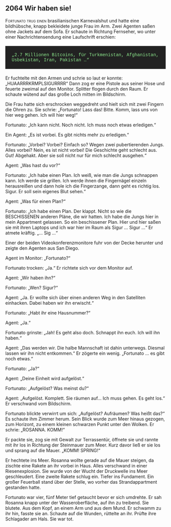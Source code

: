 ## **2064** Wir haben sie!

<span style="font-variant:small-caps;">Fortunato trug einen</span> brasilianischen Karnevalshut und hatte eine bildhübsche, knapp bekleidete junge Frau im Arm.
Zwei Agenten saßen ohne Jackets auf dem Sofa.
Er schaute in Richtung Fernseher, wo unter einer Nachrichtensendung eine Laufschrift erschien: 

<div style="background-color: #222; color: lightgreen; padding: 20px; margin: 20px 0; font-family: 'Courier New'">
„2.7 Millionen Bitcoins, für Turkmenistan, Afghanistan, Usbekistan, 
Iran, Pakistan …“ 
</div>
Er fuchtelte mit den Armen und schrie so laut er konnte: „HUAARRRKRMPLSIGURRRR“
Dann zog er eine Pistole aus seiner Hose und feuerte zweimal auf den Monitor.
Splitter flogen durch den Raum.
Er schaute wütend auf das große Loch mitten im Bildschirm.

Die Frau hatte sich erschrocken weggedreht und hielt sich mit zwei Fingern die Ohren zu.
Sie schrie: „Fortunato!
Lass das!
Bitte.
Komm, lass uns von hier weg gehen.
Ich will hier weg!“

Fortunato: „Ich kann nicht.
Noch nicht.
Ich muss noch etwas erledigen.“

Ein Agent: „Es ist vorbei.
Es gibt nichts mehr zu erledigen.“

Fortunato: „Vorbei?
Vorbei?
Einfach so?
Wegen zwei pubertierenden Jungs.
Alles vorbei?
Nein, es ist nicht vorbei!
Die Geschichte geht schlecht aus.
Gut!
Abgehakt.
Aber sie soll nicht nur für mich schlecht ausgehen.“

Agent: „Was hast du vor?“

Fortunato: „Ich habe einen Plan.
Ich weiß, wie man die Jungs schnappen kann.
Ich werde sie grillen.
Ich werde ihnen die Fingernägel einzeln herausreißen und dann hole ich die Fingerzange, dann geht es richtig los.
Sigur.
Er soll sein eigenes Blut sehen.“

Agent: „Was für einen Plan?“

Fortunato: „Ich habe einen Plan.
Der klappt.
Nicht so wie die BESCHISSENEN anderen Pläne, die wir hatten.
Ich habe die Jungs hier in mein Appartment gelassen.
So ein beschissener Plan.
Hier und hier saßen sie mit ihren Laptops und ich war hier im Raum als Sigur … Sigur ...“
Er atmete kräftig.
„...
Sig ...“

Einer der beiden Videokonferenzmonitore fuhr von der Decke herunter und zeigte den Agenten aus San Diego.

Agent im Monitor: „Fortunato?“

Fortunato trocken: „Ja.“
Er richtete sich vor dem Monitor auf.

Agent: „Wir haben ihn?“

Fortunato: „Wen?
Sigur?“

Agent: „Ja.
Er wollte sich über einen anderen Weg in den Satelliten einhacken.
Dabei haben wir ihn erwischt.“

Fortunato: „Habt ihr eine Hausnummer?“

Agent: „Ja.“

Fortunato grinste: „Jah!
Es geht also doch.
Schnappt ihn euch.
Ich will ihn haben.“

Agent: „Das werden wir.
Die halbe Mannschaft ist dahin unterwegs.
Diesmal lassen wir ihn nicht entkommen.“
Er zögerte ein wenig.
„Fortunato … es gibt noch etwas.“

Fortunato: „Ja?“

Agent: „Deine Einheit wird aufgelöst.“

Fortunato: „Aufgelöst?
Was meinst du?“

Agent: „Aufgelöst.
Komplett.
Sie räumen auf...
Ich muss gehen.
Es geht los.“
Er verschwand vom Bildschirm.

Fortunato blickte verwirrt um sich: „Aufgelöst?
Aufräumen?
Was heißt das?“
Es schaute ihm Zimmer herum.
Sein Blick wurde zum Meer hinaus gezogen, zum Horizont, zu einem kleinen schwarzen Punkt unter den Wolken.
Er schrie: „ROSANNA. KOMM!“

Er packte sie, zog sie mit Gewalt zur Terrassentür, öffnete sie und rannte mit ihr los in Richtung der Steinmauer zum Meer.
Kurz davor ließ er sie los und sprang auf die Mauer.
„KOMM! SPRING!“

Er hechtete ins Meer.
Rosanna wollte gerade auf die Mauer steigen, da zischte eine Rakete an ihr vorbei in Haus.
Alles verschwand in einer Riesenexplosion.
Sie wurde von der Wucht der Druckwelle ins Meer geschleudert.
Eine zweite Rakete schlug ein.
Tiefer ins Fundament.
Ein großer Feuerball stand über der Stelle, wo vorher das Strandappartment gestanden hatte.

Fortunato war vier, fünf Meter tief getaucht bevor er sich umdrehte.
Er sah Rosanna knapp unter der Wasseroberfläche, auf ihn zu treibend.
Sie blutete.
Aus dem Kopf, an einem Arm und aus dem Mund.
Er schwamm zu ihr hin, fasste sie an.
Schaute auf die Wunden, rüttelte an ihr.
Prüfte ihre Schlagader am Hals.
Sie war tot.
